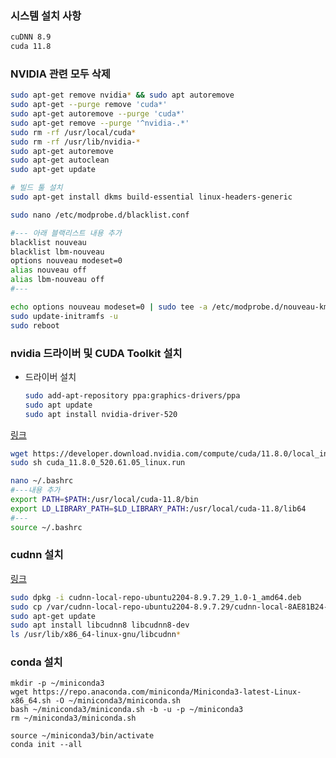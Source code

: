 ### 시스템 설치 사항

```bash
cuDNN 8.9
cuda 11.8
```

### NVIDIA 관련 모두 삭제


```bash
sudo apt-get remove nvidia* && sudo apt autoremove
sudo apt-get --purge remove 'cuda*'
sudo apt-get autoremove --purge 'cuda*'
sudo apt-get remove --purge '^nvidia-.*'
sudo rm -rf /usr/local/cuda*
sudo rm -rf /usr/lib/nvidia-*
sudo apt-get autoremove
sudo apt-get autoclean
sudo apt-get update

# 빌드 툴 설치
sudo apt-get install dkms build-essential linux-headers-generic
```

```bash
sudo nano /etc/modprobe.d/blacklist.conf
```

```bash
#--- 아래 블랙리스트 내용 추가
blacklist nouveau
blacklist lbm-nouveau
options nouveau modeset=0
alias nouveau off
alias lbm-nouveau off
#---
```

```bash
echo options nouveau modeset=0 | sudo tee -a /etc/modprobe.d/nouveau-kms.conf
sudo update-initramfs -u
sudo reboot
```

### nvidia 드라이버 및 CUDA Toolkit 설치
- 드라이버 설치
    ```bash
    sudo add-apt-repository ppa:graphics-drivers/ppa
    sudo apt update
    sudo apt install nvidia-driver-520
    ```

[링크](https://developer.nvidia.com/cuda-11-8-0-download-archive?target_os=Linux&target_arch=x86_64&Distribution=Ubuntu&target_version=22.04&target_type=runfile_local)

```bash
wget https://developer.download.nvidia.com/compute/cuda/11.8.0/local_installers/cuda_11.8.0_520.61.05_linux.run
sudo sh cuda_11.8.0_520.61.05_linux.run
```

```bash
nano ~/.bashrc
#---내용 추가
export PATH=$PATH:/usr/local/cuda-11.8/bin
export LD_LIBRARY_PATH=$LD_LIBRARY_PATH:/usr/local/cuda-11.8/lib64
#---
source ~/.bashrc
```

### cudnn 설치

[링크](https://developer.nvidia.com/rdp/cudnn-archive)
```bash
sudo dpkg -i cudnn-local-repo-ubuntu2204-8.9.7.29_1.0-1_amd64.deb
sudo cp /var/cudnn-local-repo-ubuntu2204-8.9.7.29/cudnn-local-8AE81B24-keyring.gpg /usr/share/keyrings/
sudo apt-get update
sudo apt install libcudnn8 libcudnn8-dev
ls /usr/lib/x86_64-linux-gnu/libcudnn*
```

### conda 설치

```
mkdir -p ~/miniconda3
wget https://repo.anaconda.com/miniconda/Miniconda3-latest-Linux-x86_64.sh -O ~/miniconda3/miniconda.sh
bash ~/miniconda3/miniconda.sh -b -u -p ~/miniconda3
rm ~/miniconda3/miniconda.sh
```

```
source ~/miniconda3/bin/activate
conda init --all
```

